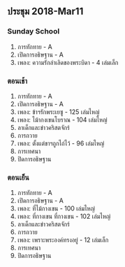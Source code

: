 
## ประชุม 2018-Mar11

### Sunday School

1. การทักทาย - A
2. เปิดการอธิษฐาน - A
3. เพลง:  ความรักลำเลิดของพระบิดา - 4 เล่มเล็ก

### ตอนเช้า

1. การทักทาย - A
2. เปิดการอธิษฐาน - A
3. เพลง:  ข้าฯรักพระเยซู - 125 เล่มไหญ่
4. เพลง:  ไม้ากงเขนโบราณ - 104 เล่มไหญ่
5. ลาเด็กและข่าวคริสตจักร์
6. การถวาย
7. เพลง:  ตั้งแต่ขาฯถูกไถ่ไว้ - 96 เล่มไหญ่
8. การเทศนา
9. ปิดการอธิษฐาน

### ตอนเย็น

1. การทักทาย - A
2. เปิดการอธิษฐาน - A
3. เพลง:  ที่ไม้กางเขน - 100 เล่มไหญ่
4. เพลง:  ที่กางเขน ที่กางเขน - 102 เล่มไหญ่
5. ลาเด็กและข่าวคริสตจักร์
6. การถวาย
7. เพลง:  เพราะพระองค์ทรงอยู่ - 12 เล่มเล็ก
8. การเทศนา
9. ปิดการอธิษฐาน

